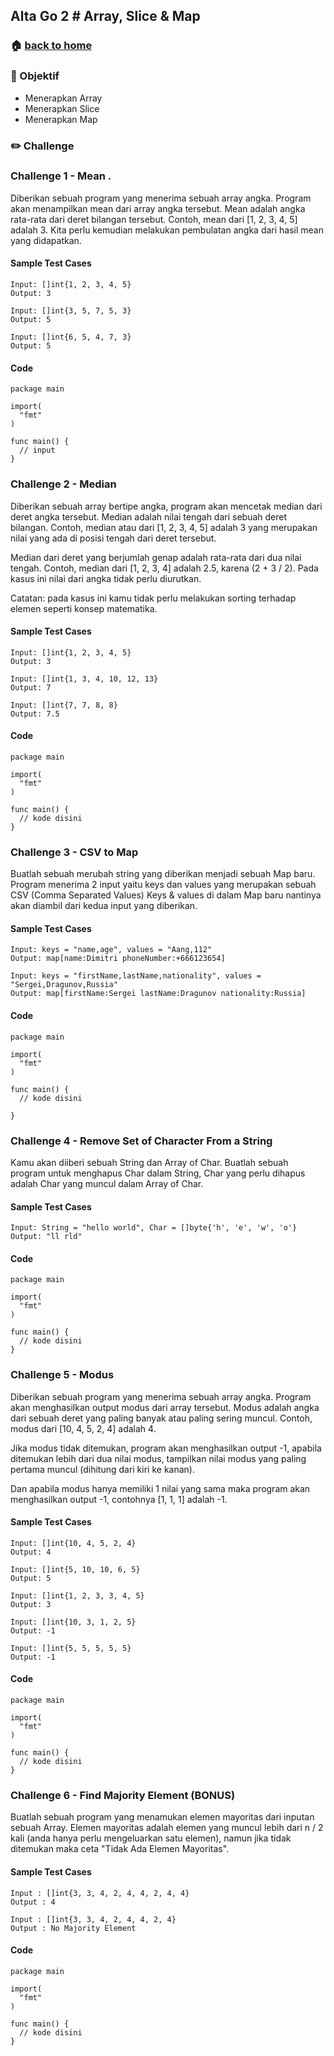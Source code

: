 ## Alta Go 2 # Array, Slice & Map

### 🏠 [back to home](https://github.com/alterra-academy/golang-class)

### 🎯 Objektif

- Menerapkan Array
- Menerapkan Slice
- Menerapkan Map

### ✏️ Challenge

### Challenge 1 - Mean .

Diberikan sebuah program yang menerima sebuah array angka. Program akan menampilkan mean dari array angka tersebut.
Mean adalah angka rata-rata dari deret bilangan tersebut. Contoh, mean dari [1, 2, 3, 4, 5] adalah 3. Kita perlu kemudian melakukan pembulatan angka dari hasil mean yang didapatkan.

#### Sample Test Cases
```
Input: []int{1, 2, 3, 4, 5}
Output: 3

Input: []int{3, 5, 7, 5, 3}
Output: 5

Input: []int{6, 5, 4, 7, 3}
Output: 5
```

#### Code
```golang
package main

import(
  "fmt"
)

func main() {
  // input
}
```

### Challenge 2 - Median

Diberikan sebuah array bertipe angka, program akan mencetak median dari deret angka tersebut. Median adalah nilai tengah dari sebuah deret bilangan. Contoh, median atau dari [1, 2, 3, 4, 5] adalah 3 yang merupakan nilai yang ada di posisi tengah dari deret tersebut.

Median dari deret yang berjumlah genap adalah rata-rata dari dua nilai tengah. Contoh, median dari [1, 2, 3, 4] adalah 2.5, karena (2 + 3 / 2). Pada kasus ini nilai dari angka tidak perlu diurutkan.

Catatan: pada kasus ini kamu tidak perlu melakukan sorting terhadap elemen seperti konsep matematika.


#### Sample Test Cases
```
Input: []int{1, 2, 3, 4, 5}
Output: 3

Input: []int{1, 3, 4, 10, 12, 13}
Output: 7

Input: []int{7, 7, 8, 8}
Output: 7.5
```

#### Code
```golang
package main

import(
  "fmt"
)

func main() {
  // kode disini
}
```

### Challenge 3 - CSV to Map

Buatlah sebuah merubah string yang diberikan menjadi sebuah Map baru. Program menerima 2 input yaitu keys dan values yang merupakan sebuah CSV (Comma Separated Values) Keys & values di dalam Map baru nantinya akan diambil dari kedua input yang diberikan.

#### Sample Test Cases
```
Input: keys = "name,age", values = "Aang,112"
Output: map[name:Dimitri phoneNumber:+666123654]

Input: keys = "firstName,lastName,nationality", values = "Sergei,Dragunov,Russia"
Output: map[firstName:Sergei lastName:Dragunov nationality:Russia]
```

#### Code
```golang
package main

import(
  "fmt"
)

func main() {
  // kode disini

}
```

### Challenge 4 - Remove Set of Character From a String

Kamu akan diiberi sebuah String dan Array of Char. Buatlah sebuah program untuk menghapus Char dalam String, Char yang perlu dihapus adalah Char yang muncul dalam Array of Char.

#### Sample Test Cases
```
Input: String = "hello world", Char = []byte{'h', 'e', 'w', 'o'}
Output: "ll rld"
```

#### Code
```golang
package main

import(
  "fmt"
)

func main() {
  // kode disini
}
```

### Challenge 5 - Modus

Diberikan sebuah program yang menerima sebuah array angka. Program akan menghasilkan output modus dari array tersebut. Modus adalah angka dari sebuah deret yang paling banyak atau paling sering muncul. Contoh, modus dari [10, 4, 5, 2, 4] adalah 4.

Jika modus tidak ditemukan, program akan menghasilkan output -1, apabila ditemukan lebih dari dua nilai modus, tampilkan nilai modus yang paling pertama muncul (dihitung dari kiri ke kanan).

Dan apabila modus hanya memiliki 1 nilai yang sama maka program akan menghasilkan output -1, contohnya [1, 1, 1] adalah -1.

#### Sample Test Cases
```
Input: []int{10, 4, 5, 2, 4}
Output: 4

Input: []int{5, 10, 10, 6, 5}
Output: 5

Input: []int{1, 2, 3, 3, 4, 5}
Output: 3

Input: []int{10, 3, 1, 2, 5}
Output: -1

Input: []int{5, 5, 5, 5, 5}
Output: -1
```

#### Code
```golang
package main

import(
  "fmt"
)

func main() {
  // kode disini
}
```

### Challenge 6 - Find Majority Element (BONUS)

Buatlah sebuah program yang menamukan elemen mayoritas dari inputan sebuah Array. Elemen mayoritas adalah elemen yang muncul lebih dari n / 2 kali (anda hanya perlu mengeluarkan satu elemen), namun jika tidak ditemukan maka ceta "Tidak Ada Elemen Mayoritas".

#### Sample Test Cases
```
Input : []int{3, 3, 4, 2, 4, 4, 2, 4, 4}
Output : 4 

Input : []int{3, 3, 4, 2, 4, 4, 2, 4}
Output : No Majority Element
```

#### Code
```golang
package main

import(
  "fmt"
)

func main() {
  // kode disini
}
```